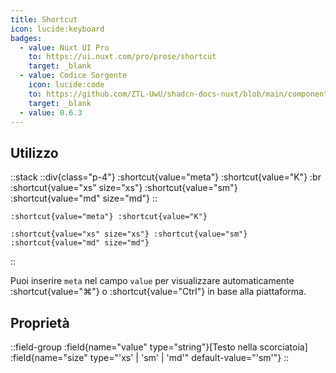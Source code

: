 ```yaml
---
title: Shortcut
icon: lucide:keyboard
badges:
  - value: Nuxt UI Pro
    to: https://ui.nuxt.com/pro/prose/shortcut
    target: _blank
  - value: Codice Sorgente
    icon: lucide:code
    to: https://github.com/ZTL-UwU/shadcn-docs-nuxt/blob/main/components/content/Shortcut.vue
    target: _blank
  - value: 0.6.3
---
```


## Utilizzo

::stack
  ::div{class="p-4"}
    :shortcut{value="meta"} :shortcut{value="K"} :br
    :shortcut{value="xs" size="xs"} :shortcut{value="sm"} :shortcut{value="md" size="md"}
  ::
  ```mdc
  :shortcut{value="meta"} :shortcut{value="K"}

  :shortcut{value="xs" size="xs"} :shortcut{value="sm"} :shortcut{value="md" size="md"}
  ```
::

Puoi inserire `meta` nel campo `value` per visualizzare automaticamente :shortcut{value="⌘"} o :shortcut{value="Ctrl"} in base alla piattaforma.

## Proprietà

::field-group
  :field{name="value" type="string"}[Testo nella scorciatoia]
  :field{name="size" type="'xs' | 'sm' | 'md'" default-value="'sm'"}
::
